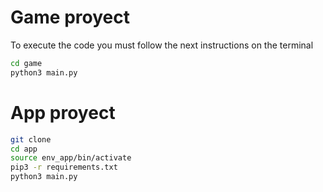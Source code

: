 # Game proyect

To execute the code you must follow the next instructions on the terminal

```sh
cd game
python3 main.py
```

# App proyect
```sh
git clone
cd app
source env_app/bin/activate
pip3 -r requirements.txt
python3 main.py
